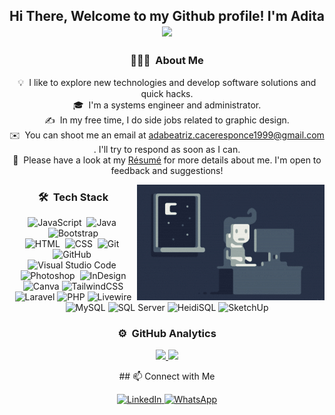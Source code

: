 <div align="center">
<h2> Hi There, Welcome to my Github profile! I'm Adita <img src="https://github.com/abdoachhoubi/abdoachhoubi/blob/main/gifs/Hi.gif" width="30"></h2>

<!-- ## 👋 &nbsp;Hey there! I'm Aditya -->

### 👨🏻‍💻 &nbsp;About Me

💡 &nbsp;I like to explore new technologies and develop software solutions and quick hacks.\
🎓 &nbsp;I'm a systems engineer and administrator.\
✍️ &nbsp;In my free time, I do side jobs related to graphic design.\
✉️ &nbsp;You can shoot me an email at adabeatriz.caceresponce1999@gmail.com . I'll try to respond as soon as I can.\
📄 &nbsp;Please have a look at my [Résumé](https://drive.google.com/file/d/1uxTNz14ifp0WH8PK32hurImfJGXpLQfe/view?usp=sharing) for more details about me. I'm open to feedback and suggestions!

<img alt="Night Coding" src="https://raw.githubusercontent.com/AVS1508/AVS1508/master/assets/Night-Coding.gif" align="right"/>

### 🛠 &nbsp;Tech Stack

![JavaScript](https://img.shields.io/badge/-JavaScript-05122A?style=flat&logo=javascript)&nbsp;
![Java](https://img.shields.io/badge/-Java-05122A?style=flat&logo=Java&logoColor=FFA518)&nbsp;
![Bootstrap](https://img.shields.io/badge/-Bootstrap-05122A?style=flat&logo=bootstrap&logoColor=563D7C)\
![HTML](https://img.shields.io/badge/-HTML-05122A?style=flat&logo=HTML5)&nbsp;
![CSS](https://img.shields.io/badge/-CSS-05122A?style=flat&logo=CSS3&logoColor=1572B6)&nbsp;
![Git](https://img.shields.io/badge/-Git-05122A?style=flat&logo=git)&nbsp;
![GitHub](https://img.shields.io/badge/-GitHub-05122A?style=flat&logo=github)&nbsp;
![Visual Studio Code](https://img.shields.io/badge/-Visual%20Studio%20Code-05122A?style=flat&logo=visual-studio-code&logoColor=007ACC)&nbsp;
![Photoshop](https://img.shields.io/badge/-Photoshop-05122A?style=flat&logo=adobe-photoshop)&nbsp;
![InDesign](https://img.shields.io/badge/-InDesign-05122A?style=flat&logo=adobe-indesign)
![Canva](https://img.shields.io/badge/-Canva-05122A?style=flat&logo=Canva)
![TailwindCSS](https://img.shields.io/badge/-TailwindCSS-05122A?style=flat&logo=tailwindcss)
![Laravel](https://img.shields.io/badge/-Laravel-05122A?style=flat&logo=laravel)
![PHP](https://img.shields.io/badge/-PHP-05122A?style=flat&logo=php)
![Livewire](https://img.shields.io/badge/-Livewire-05122A?style=flat&logo=livewire)
![MySQL](https://img.shields.io/badge/-MySQL-05122A?style=flat&logo=mysql)
![SQL Server](https://img.shields.io/badge/-SQL%20Server-05122A?style=flat&logo=microsoft%20sql%20server)
![HeidiSQL](https://img.shields.io/badge/-HeidiSQL-05122A?style=flat)
![SketchUp](https://img.shields.io/badge/-SketchUp-05122A?style=flat&logo=sketchup)

### ⚙️ &nbsp;GitHub Analytics

<p align="center">
  <a href="https://github.com/AdaCaceresPonce">
    <img height="180em" src="https://github-readme-stats.vercel.app/api?username=AdaCaceresPonce&show_icons=true&theme=algolia&include_all_commits=true&count_private=true"/>
    <img height="180em" src="https://github-readme-stats.vercel.app/api/top-langs/?username=AdaCaceresPonce&layout=compact&langs_count=8&theme=algolia"/>
  </a>
</p>
## 📫 Connect with Me

<p align="center">
  <!-- LinkedIn -->
  <a href="https://linkedin.com/in/AdaCaceresPonce">
    <img alt="LinkedIn" title="Ada LinkedIn" src="https://img.shields.io/badge/LinkedIn-0077B5?style=for-the-badge&logo=linkedin&logoColor=white">
  </a>
  <!-- WhatsApp -->
  <a href="https://wa.me/51925306724" target="_blank">
    <img alt="WhatsApp" title="Ada WhatsApp" src="https://img.shields.io/badge/WhatsApp-25D366?style=for-the-badge&logo=whatsapp&logoColor=white">
  </a>
</p>




